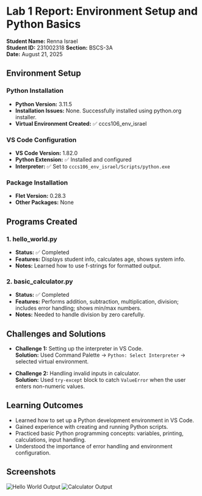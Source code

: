 # Lab 1 Report: Environment Setup and Python Basics

**Student Name:** Renna Israel  
**Student ID:** 231002318
**Section:** BSCS-3A  
**Date:** August 21, 2025  

## Environment Setup

### Python Installation
- **Python Version:** 3.11.5  
- **Installation Issues:** None. Successfully installed using python.org installer.  
- **Virtual Environment Created:** ✅ cccs106_env_israel  

### VS Code Configuration
- **VS Code Version:** 1.82.0  
- **Python Extension:** ✅ Installed and configured  
- **Interpreter:** ✅ Set to `cccs106_env_israel/Scripts/python.exe`  

### Package Installation
- **Flet Version:** 0.28.3  
- **Other Packages:** None  

## Programs Created

### 1. hello_world.py
- **Status:** ✅ Completed  
- **Features:** Displays student info, calculates age, shows system info.  
- **Notes:** Learned how to use f-strings for formatted output.  

### 2. basic_calculator.py
- **Status:** ✅ Completed  
- **Features:** Performs addition, subtraction, multiplication, division; includes error handling; shows min/max numbers.  
- **Notes:** Needed to handle division by zero carefully.  


## Challenges and Solutions
- **Challenge 1:** Setting up the interpreter in VS Code.  
  **Solution:** Used Command Palette → `Python: Select Interpreter` → selected virtual environment.  

- **Challenge 2:** Handling invalid inputs in calculator.  
  **Solution:** Used `try-except` block to catch `ValueError` when the user enters non-numeric values.  

## Learning Outcomes
- Learned how to set up a Python development environment in VS Code.  
- Gained experience with creating and running Python scripts.  
- Practiced basic Python programming concepts: variables, printing, calculations, input handling.  
- Understood the importance of error handling and environment configuration.  

## Screenshots
![Hello World Output](screenshots/hello_output.png)
![Calculator Output](screenshots/calc_output.png)

